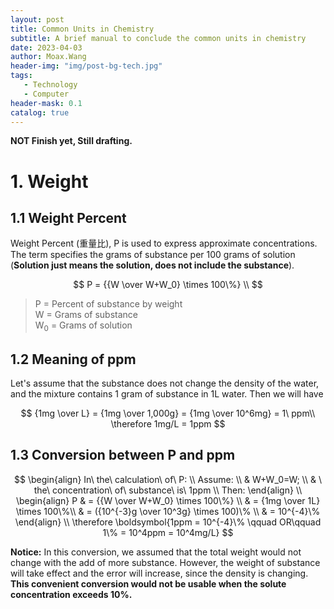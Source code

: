 ```yaml
---
layout: post
title: Common Units in Chemistry
subtitle: A brief manual to conclude the common units in chemistry
date: 2023-04-03
author: Moax.Wang
header-img: "img/post-bg-tech.jpg"
tags:
   - Technology
   - Computer
header-mask: 0.1
catalog: true
---
```


**NOT Finish yet, Still drafting.**

# 1. Weight

## 1.1 Weight Percent

Weight Percent (重量比), P is used to express approximate concentrations. The term specifies the grams of substance per 100 grams of solution (**Solution just means the solution, does not include the substance**).

$$
P = {{W \over W+W_0} \times 100\%} \\
$$
> P = Percent of substance by weight <br>
W = Grams of substance <br>
W<sub>0</sub> = Grams of solution

## 1.2 Meaning of ppm

Let's assume that the substance does not change the density of the water, and the mixture contains 1 gram of substance in 1L water. Then we will have

$$
{1mg \over L} = {1mg \over 1,000g} = {1mg \over 10^6mg} = 1\ ppm\\
\therefore 1mg/L = 1ppm
$$

## 1.3 Conversion between P and ppm

$$
\begin{align}
In\ the\ calculation\ of\ P: \\
Assume: \\
& W+W_0=W; \\
& \ the\ concentration\ of\ substance\ is\ 1ppm \\
Then:
\end{align} \\
\begin{align}
P & = {{W \over W+W_0} \times 100\%} \\
& = {1mg \over 1L} \times 100\%\\
& = ({10^{-3}g \over 10^3g} \times 100)\% \\
& = 10^{-4}\%
\end{align} \\
\therefore \boldsymbol{1ppm = 10^{-4}\% \qquad OR\qquad 1\% = 10^4ppm = 10^4mg/L}
$$

**Notice:** In this conversion, we assumed that the total weight would not change with the add of more substance. However, the weight of substance will take effect and the error will increase, since the density is changing. **This convenient conversion would not be usable when the solute concentration exceeds 10%.**